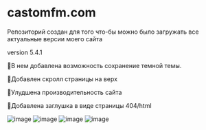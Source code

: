 # castomfm.com
Репозиторий создан для того что-бы можно было загружать все актуальные версии моего сайта 

version 5.4.1

📌В нем добавлена возможность сохранение темной темы. 

📌Добавлен скролл страницы на верх

📌Улудшена производительность сайта

📌Добавлена заглушка в виде страницы 404/html

![image](https://user-images.githubusercontent.com/117642654/212281482-ab099a30-14f8-4fb2-a175-3dcb4efcfb42.png)
![image](https://user-images.githubusercontent.com/117642654/212281584-978bd190-804d-4e9f-b8b1-7f83961aeb39.png)
![image](https://user-images.githubusercontent.com/117642654/212281641-212fab37-9dd3-46bd-9c79-5fd773c77f56.png)
![image](https://user-images.githubusercontent.com/117642654/212283408-9fcf2760-1c90-42ae-b193-2bf4e4683fe6.png)
